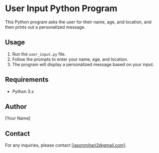 # User Input Python Program

This Python program asks the user for their name, age, and location, and then prints out a personalized message.

## Usage

1. Run the `user_input.py` file.
2. Follow the prompts to enter your name, age, and location.
3. The program will display a personalized message based on your input.

## Requirements

- Python 3.x

## Author

[Your Name]

## Contact

For any inquiries, please contact [jasonmihari2@gmail.com].
